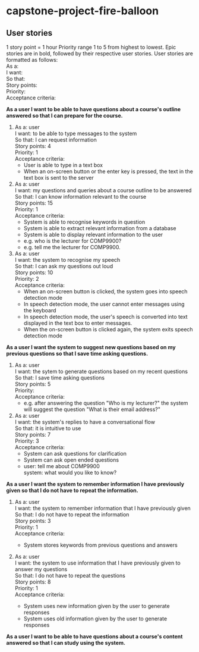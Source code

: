 # capstone-project-fire-balloon

## User stories
1 story point = 1 hour
Priority range 1 to 5 from highest to lowest.
Epic stories are in bold, followed by their respective user stories.
User stories are formatted as follows: <br>
   As a: <br>
   I want: <br>
   So that: <br>
   Story points: <br>
   Priority: <br>
   Acceptance criteria: <br>

**As a user I want to be able to have questions about a course's outline answered so that I can prepare for the course.**
1. As a: user<br>
   I want: to be able to type messages to the system<br>
   So that: I can request information<br>
   Story points: 4<br>
   Priority: 1<br>
   Acceptance criteria: <br>
   - User is able to type in a text box
   - When an on-screen button or the enter key is pressed, the text in the text box is sent to the server
2. As a: user<br>
   I want: my questions and queries about a course outline to be answered<br>
   So that: I can know information relevant to the course<br>
   Story points: 15<br>
   Priority: 1<br>
   Acceptance criteria: <br>
   - System is able to recognise keywords in question
   - System is able to extract relevant information from a database
   - System is able to display relevant information to the user
   - e.g. who is the lecturer for COMP9900?
   - e.g. tell me the lecturer for COMP9900.
3. As a: user<br>
   I want: the system to recognise my speech<br>
   So that: I can ask my questions out loud<br>
   Story points: 10<br>
   Priority: 2<br>
   Acceptance criteria: <br>
   - When an on-screen button is clicked, the system goes into speech detection mode
   - In speech detection mode, the user cannot enter messages using the keyboard
   - In speech detection mode, the user's speech is converted into text displayed in the text box to enter messages.
   - When the on-screen button is clicked again, the system exits speech detection mode

**As a user I want the system to suggest new questions based on my previous questions so that I save time asking questions.**
1. As a: user<br>
   I want: the sytem to generate questions based on my recent questions<br>
   So that: I save time asking questions<br>
   Story points: 5<br>
   Priority: <br>
   Acceptance criteria: <br>
   - e.g. after answering the question "Who is my lecturer?" the system will suggest the question "What is their email address?"
2. As a: user<br>
   I want: the system's replies to have a conversational flow<br>
   So that: it is intuitive to use<br>
   Story points: 7<br>
   Priority: 3<br>
   Acceptance criteria: <br>
   - System can ask questions for clarification
   - System can ask open ended questions
    - user: tell me about COMP9900<br>
      system: what would you like to know?

**As a user I want the system to remember information I have previously given so that I do not have to repeat the information.**
1. As a: user<br>
   I want: the system to remember information that I have previously given<br>
   So that: I do not have to repeat the information<br>
   Story points: 3<br>
   Priority: 1<br>
   Acceptance criteria: <br>
   - System stores keywords from previous questions and answers

2. As a: user<br>
   I want: the system to use information that I have previously given to answer my questions<br>
   So that: I do not have to repeat the questions<br>
   Story points: 8<br>
   Priority: 1<br>
   Acceptance criteria: <br>
   - System uses new information given by the user to generate responses
   - System uses old information given by the user to generate responses

**As a user I want to be able to have questions about a course's content answered so that I can study using the system.**